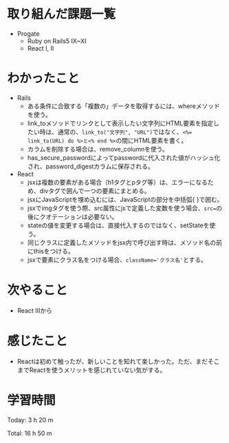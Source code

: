 # 取り組んだ課題一覧
- Progate
	- Ruby on Rails5 IX~XI
	- React I, II

# わかったこと
- Rails
	- ある条件に合致する「複数の」データを取得するには、whereメソッドを使う。
	- link_toメソッドでリンクとして表示したい文字列にHTML要素を指定したい時は、通常の、`link_to("文字列", "URL")`ではなく、`<%= link_to(URL) do %>と<% end %>`の間にHTML要素を書く。
	- カラムを削除する場合は、remove_columnを使う。
	- has_secure_passwordによってpasswordに代入された値がハッシュ化され、password_digestカラムに保存される。
- React
	- jsxは複数の要素がある場合（h1タグとpタグ等）は、エラーになるため、divタグで囲んで一つの要素にまとめる。
	- jsxにJavaScriptを埋め込むには、JavaScriptの部分を中括弧{ }で囲む。
	- jsxでimgタグを使う際、src属性にjsで定義した変数を使う場合、`src=`の後にクオテーションは必要ない。
	- stateの値を変更する場合は、直接代入するのではなく、setStateを使う。
	- 同じクラスに定義したメソッドをjsx内で呼び出す時は、メソッド名の前にthisをつける。
	- jsxで要素にクラス名をつける場合、`className='クラス名'`とする。
# 次やること
- React IIIから
# 感じたこと
- Reactは初めて触ったが、新しいことを知れて楽しかった。ただ、まだそこまでReactを使うメリットを感じれていない気がする。
# 学習時間
Today: 3 h 20 m

Total: 16 h 50 m
